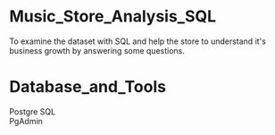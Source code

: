 # Music_Store_Analysis_SQL
To examine the dataset with SQL and help the store to understand it's business growth by answering some questions.

# Database_and_Tools
Postgre SQL   
PgAdmin
